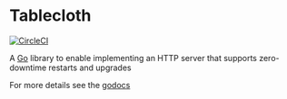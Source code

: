 # Tablecloth

[![CircleCI](https://circleci.com/gh/alext/tablecloth.svg?style=shield)](https://circleci.com/gh/alext/tablecloth)

A [Go](http://golang.org/) library to enable implementing an HTTP server that supports zero-downtime
restarts and upgrades

For more details see the [godocs](http://godoc.org/github.com/alext/tablecloth)

